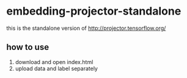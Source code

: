 # embedding-projector-standalone

this is the standalone version of http://projector.tensorflow.org/

## how to use

1. download and open index.html
2. upload data and label separately
